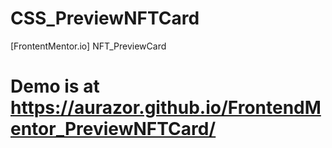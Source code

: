 # CSS_PreviewNFTCard
[FrontentMentor.io] NFT_PreviewCard
# Demo is at https://aurazor.github.io/FrontendMentor_PreviewNFTCard/
